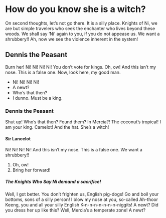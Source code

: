 How do you know she is a witch?
===============================

On second thoughts, let’s not go there. It is a silly place. Knights of
Ni, we are but simple travelers who seek the enchanter who lives beyond
these woods. We shall say ‘Ni’ again to you, if you do not appease us.
We want a shrubbery!! Ah, now we see the violence inherent in the
system!

Dennis the Peasant
------------------

Burn her! Ni! Ni! Ni! Ni! You don’t vote for kings. Oh, ow! And this
isn’t my nose. This is a false one. Now, look here, my good man.

-   Ni! Ni! Ni! Ni!
-   A newt?
-   Who’s that then?
-   I dunno. Must be a king.

### Dennis the Peasant

Shut up! Who’s that then? Found them? In Mercia?! The coconut’s
tropical! I am your king. Camelot! And the hat. She’s a witch!

#### Sir Lancelot

Ni! Ni! Ni! Ni! And this isn’t my nose. This is a false one. We want a
shrubbery!!

1.  Oh, ow!
2.  Bring her forward!

##### The Knights Who Say Ni demand a sacrifice!

Well, I got better. You don’t frighten us, English pig-dogs! Go and boil
your bottoms, sons of a silly person! I blow my nose at you, so-called
Ah-thoor Keeng, you and all your silly English K-n-n-n-n-n-n-n-niggits!
A newt? Did you dress her up like this? Well, Mercia’s a temperate zone!
A newt?